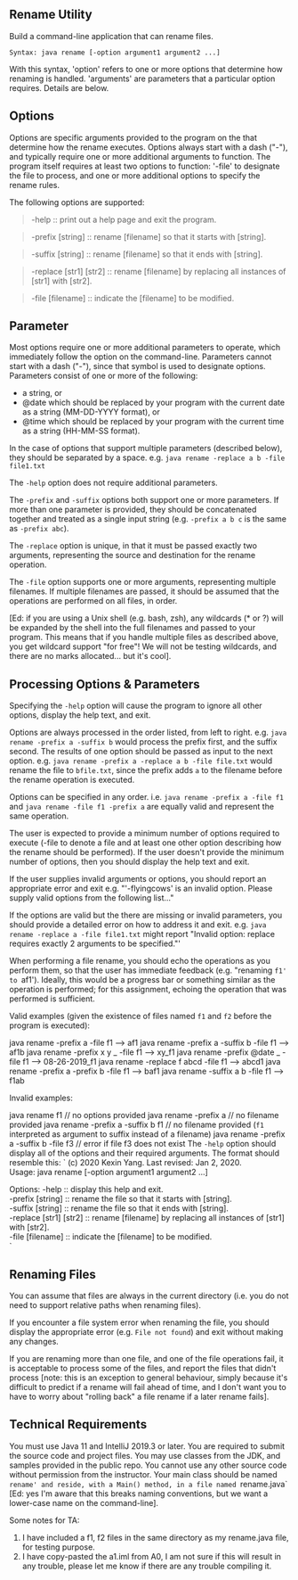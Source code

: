 ## Rename Utility
Build a command-line application that can rename files.

`Syntax:
java rename [-option argument1 argument2 ...]`

With this syntax, 'option' refers to one or more options that determine how renaming is handled. 'arguments' are parameters that a particular option requires. Details are below.  

## Options
Options are specific arguments provided to the program on the that determine how the rename executes. Options always start with a dash ("-"), and typically require one or more additional arguments to function. The program itself requires at least two options to function: '-file' to designate the file to process, and one or more additional options to specify the rename rules.  

The following options are supported:
> -help                     :: print out a help page and exit the program. 
  
>  -prefix [string]          :: rename [filename] so that it starts with [string].  
  
>  -suffix [string]          :: rename [filename] so that it ends with [string].    
 
>  -replace [str1] [str2]    :: rename [filename] by replacing all instances of [str1] with [str2].  
  
>  -file [filename]          :: indicate the [filename] to be modified.  


## Parameter
Most options require one or more additional parameters to operate, which immediately follow the option on the command-line. Parameters cannot start with a dash ("-"), since that symbol is used to designate options. Parameters consist of one or more of the following:

* a string, or
* @date which should be replaced by your program with the current date as a string (MM-DD-YYYY format), or
* @time which should be replaced by your program with the current time as a string (HH-MM-SS format).

In the case of options that support multiple parameters (described below), they should be separated by a space. e.g. `java rename -replace a b -file file1.txt`

The `-help` option does not require additional parameters.

The `-prefix` and `-suffix` options both support one or more parameters. If more than one parameter is provided, they should be concatenated together and treated as a single input string (e.g. `-prefix a b c` is the same as `-prefix abc`).

The `-replace` option is unique, in that it must be passed exactly two arguments, representing the source and destination for the rename operation.

The `-file` option supports one or more arguments, representing multiple filenames. If multiple filenames are passed, it should be assumed that the operations are performed on all files, in order.

[Ed: if you are using a Unix shell (e.g. bash, zsh), any wildcards (* or ?) will be expanded by the shell into the full filenames and passed to your program. This means that if you handle multiple files as described above, you get wildcard support "for free"! We will not be testing wildcards, and there are no marks allocated... but it's cool].

## Processing Options & Parameters
Specifying the `-help` option will cause the program to ignore all other options, display the help text, and exit.

Options are always processed in the order listed, from left to right. e.g. `java rename -prefix a -suffix b` would process the prefix first, and the suffix second. The results of one option should be passed as input to the next option. e.g. `java rename -prefix a -replace a b -file file.txt` would rename the file to `bfile.txt`, since the prefix adds `a` to the filename before the rename operation is executed.

Options can be specified in any order. i.e. `java rename -prefix a -file f1` and `java rename -file f1 -prefix a` are equally valid and represent the same operation.

The user is expected to provide a minimum number of options required to execute (-file to denote a file and at least one other option describing how the rename should be performed). If the user doesn't provide the minimum number of options, then you should display the help text and exit.

If the user supplies invalid arguments or options, you should report an appropriate error and exit e.g. "'-flyingcows' is an invalid option. Please supply valid options from the following list..."

If the options are valid but the there are missing or invalid parameters, you should provide a detailed error on how to address it and exit. e.g. `java rename -replace a -file file1.txt` might report "Invalid option: replace requires exactly 2 arguments to be specified."'

When performing a file rename, you should echo the operations as you perform them, so that the user has immediate feedback (e.g. "renaming `f1' to `af1'). Ideally, this would be a progress bar or something similar as the operation is performed; for this assignment, echoing the operation that was performed is sufficient.

Valid examples (given the existence of files named `f1` and `f2` before the program is executed):

java rename -prefix a -file f1 —> af1
java rename -prefix a -suffix b -file f1 —> af1b
java rename -prefix x y _ -file f1 —> xy_f1
java rename -prefix @date _ -file f1 —> 08-26-2019_f1
java rename -replace f abcd -file f1 —> abcd1
java rename -prefix a -prefix b -file f1 —> baf1
java rename -suffix a b -file f1 —> f1ab


Invalid examples:

java rename f1 // no options provided
java rename -prefix a // no filename provided
java rename -prefix a -suffix b f1 // no filename provided (`f1` interpreted as argument to suffix instead of a filename)
java rename -prefix a -suffix b -file f3 // error if file f3 does not exist
The `-help` option should display all of the options and their required arguments. The format should resemble this:
`
  (c) 2020 Kexin Yang. Last revised: Jan 2, 2020.  
  Usage: java rename [-option argument1 argument2 ...]  

  Options:
  -help                   :: display this help and exit.  
  -prefix [string]        :: rename the file so that it starts with [string].  
  -suffix [string]        :: rename the file so that it ends with [string].   
  -replace [str1] [str2]  :: rename [filename] by replacing all instances of [str1] with [str2].   
  -file [filename]        :: indicate the [filename] to be modified.   
`

## Renaming Files
You can assume that files are always in the current directory (i.e. you do not need to support relative paths when renaming files).

If you encounter a file system error when renaming the file, you should display the appropriate error (e.g. `File not found`) and exit without making any changes.

If you are renaming more than one file, and one of the file operations fail, it is acceptable to process some of the files, and report the files that didn't process [note: this is an exception to general behaviour, simply because it's difficult to predict if a rename will fail ahead of time, and I don't want you to have to worry about "rolling back" a file rename if a later rename fails].

## Technical Requirements
You must use Java 11 and IntelliJ 2019.3 or later. You are required to submit the source code and project files.
You may use classes from the JDK, and samples provided in the public repo. You cannot use any other source code without permission from the instructor.
Your main class should be named `rename' and reside, with a Main() method, in a file named `rename.java` [Ed: yes I'm aware that this breaks naming conventions, but we want a lower-case name on the command-line].



Some notes for TA:

1. I have included a f1, f2 files in the same directory as my rename.java file, for testing purpose.
2. I have copy-pasted the a1.iml from A0, I am not sure if this will result in any trouble, please let me know if there are any trouble compiling it. 
